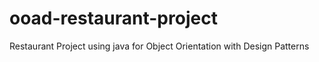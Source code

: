 # ooad-restaurant-project

Restaurant Project using java for Object Orientation with Design Patterns
